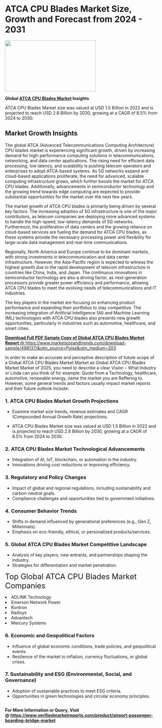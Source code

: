 <H1>ATCA CPU Blades Market Size, Growth and Forecast from 2024 - 2031</H1><img class="aligncenter size-medium wp-image-584254" src="https://thirdeyenews.in/wp-content/uploads/2024/09/Global-Market-Research-300x168.jpeg" alt="" width="300" height="168" /><p><strong>Global&nbsp;<a href="https://www.marketsizeandtrends.com/download-sample/498137/&amp;utm_source=Pulse&amp;utm_medium=203">ATCA CPU Blades Market</a> Insights</strong></p><p>ATCA CPU Blades Market size was valued at USD 1.5 Billion in 2022 and is projected to reach USD 2.8 Billion by 2030, growing at a CAGR of 8.5% from 2024 to 2030.</p><p><h2>Market Growth Insights</h2> <p>The global ATCA (Advanced Telecommunications Computing Architecture) CPU blades market is experiencing significant growth, driven by increasing demand for high-performance computing solutions in telecommunications, networking, and data center applications. The rising need for efficient data processing, low latency, and scalability is pushing telecom operators and enterprises to adopt ATCA-based systems. As 5G networks expand and cloud-based applications proliferate, the need for advanced, scalable computing infrastructure grows, which further boosts the market for ATCA CPU blades. Additionally, advancements in semiconductor technology and the growing trend towards edge computing are expected to provide substantial opportunities for the market over the next few years.</p> <p><a href="#"></a></p> <p>The market growth of ATCA CPU blades is primarily being driven by several key factors. The increasing adoption of 5G infrastructure is one of the major contributors, as telecom companies are deploying more advanced systems to handle the high-speed, low-latency demands of 5G networks. Furthermore, the proliferation of data centers and the growing reliance on cloud-based services are fueling the demand for ATCA CPU blades, as these systems provide the necessary processing power and flexibility for large-scale data management and real-time communications.</p> <p>Regionally, North America and Europe continue to be dominant markets, with strong investments in telecommunication and data center infrastructure. However, the Asia-Pacific region is expected to witness the highest growth due to the rapid development of telecom infrastructure in countries like China, India, and Japan. The continuous innovations in semiconductor technology are also a driving factor, as next-generation processors provide greater power efficiency and performance, allowing ATCA CPU blades to meet the evolving needs of telecommunications and IT industries.</p> <p>The key players in the market are focusing on enhancing product performance and expanding their portfolios to stay competitive. The increasing integration of Artificial Intelligence (AI) and Machine Learning (ML) technologies with ATCA CPU blades also presents new growth opportunities, particularly in industries such as automotive, healthcare, and smart cities.</p> <p><a href="#"></p><p><span class=""><strong>Download Full PDF Sample Copy of Global ATCA CPU Blades Market Report</strong> @ <a href="https://www.marketsizeandtrends.com/download-sample/498137/&amp;utm_source=Pulse&amp;utm_medium=203" target="_blank">https://www.marketsizeandtrends.com/download-sample/498137/&amp;utm_source=Pulse&amp;utm_medium=203</a></span></p><p>In order to make an accurate and perceptive description of future scope of a Global&nbsp;ATCA CPU Blades Market Market as Global&nbsp;ATCA CPU Blades Market Market of 2025, you need to describe a clear Vision &ndash; What Industry or Linda can you think of for example: Quote from a Technology, healthcare, automotive, renewable energy, name the market you are Reffering to. However, some general trends and factors usually impact market reports and their future outlook include:</p><h3>1.&nbsp;<strong>ATCA CPU Blades Market Growth Projections</strong></h3><ul><li>Examine market size trends, revenue estimates and CAGR (Compounded Annual Growth Rate) projections.</li><li><p>ATCA CPU Blades Market size was valued at USD 1.5 Billion in 2022 and is projected to reach USD 2.8 Billion by 2030, growing at a CAGR of 8.5% from 2024 to 2030.</p></li></ul><h3>2.&nbsp;<strong>ATCA CPU Blades Market Technological Advancements</strong></h3><ul><li>Integration of AI, IoT, blockchain, or automation in the industry.</li><li>Innovations driving cost reductions or improving efficiency.</li></ul><h3>3.&nbsp;<strong>Regulatory and Policy Changes</strong></h3><ul><li>Impact of global and regional regulations, including sustainability and carbon-neutral goals.</li><li>Compliance challenges and opportunities tied to government initiatives.</li></ul><h3>4.&nbsp;<strong>Consumer Behavior Trends</strong></h3><ul><li>Shifts in demand influenced by generational preferences (e.g., Gen Z, Millennials).</li><li>Emphasis on eco-friendly, ethical, or personalized products/services.</li></ul><h3>5.&nbsp;<strong>Global ATCA CPU Blades Market Competitive Landscape</strong></h3><ul><li>Analysis of key players, new entrants, and partnerships shaping the industry.</li><li>Strategies for differentiation and market penetration.</li></ul><p data-pm-slice="1 1 []"><span style="color: inherit; font-family: inherit; font-size: 25px;">Top Global ATCA CPU Blades Market Companies</span></p><div class="" data-test-id=""><p><li>ADLINK Technology</li><li> Emerson Network Power</li><li> Kontron</li><li> Radisys</li><li> Advantech</li><li> Mercury Systems</li></p></div><h3>6.&nbsp;<strong>Economic and Geopolitical Factors</strong></h3><ul><li>Influence of global economic conditions, trade policies, and geopolitical events.</li><li>Resilience of the market to inflation, currency fluctuations, or global crises.</li></ul><h3>7.&nbsp;<strong>Sustainability and ESG (Environmental, Social, and Governance)</strong></h3><ul><li>Adoption of sustainable practices to meet ESG criteria.</li><li>Opportunities in green technologies and circular economy principles.</li></ul><h2><strong style="font-size: 14px;">For More Information or Query, Visit @&nbsp;</strong><a style="background-color: #ffffff; font-size: 14px;" href="https://www.marketsizeandtrends.com/report/atca-cpu-blades-market/" target="_blank">https://www.verifiedmarketreports.com/product/airport-passenger-boarding-bridge-market</a></h2>
